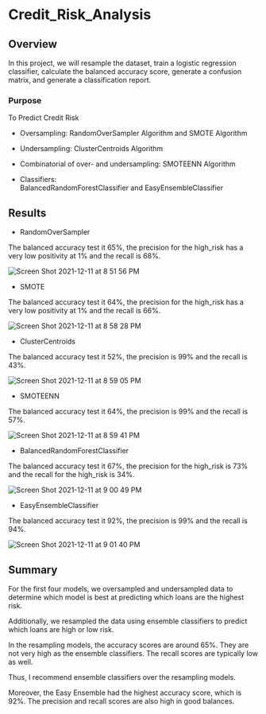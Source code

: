 # Credit_Risk_Analysis

## Overview

In this project, we will resample the dataset, train a logistic regression classifier, calculate the balanced accuracy score, generate a confusion matrix, and generate a classification report.

### Purpose

To Predict Credit Risk

- Oversampling: RandomOverSampler Algorithm and SMOTE Algorithm

- Undersampling: ClusterCentroids Algorithm

- Combinatorial of over- and undersampling: SMOTEENN Algorithm

- Classifiers: BalancedRandomForestClassifier and EasyEnsembleClassifier

## Results

- RandomOverSampler

The balanced accuracy test it 65%, the precision for the high_risk has a very low positivity at 1% and the recall is 68%.

![Screen Shot 2021-12-11 at 8 51 56 PM](https://user-images.githubusercontent.com/88747464/145697530-13f24fb9-38a2-4fc2-a499-0b69c5045d18.png)

- SMOTE

The balanced accuracy test it 64%, the precision for the high_risk has a very low positivity at 1% and the recall is 66%.

![Screen Shot 2021-12-11 at 8 58 28 PM](https://user-images.githubusercontent.com/88747464/145697567-de8245d8-5be6-44b1-bfd6-693ed6ea8c1d.png)

- ClusterCentroids

The balanced accuracy test it 52%, the precision is 99% and the recall is 43%.

![Screen Shot 2021-12-11 at 8 59 05 PM](https://user-images.githubusercontent.com/88747464/145697589-42ddc2a6-4429-4963-8bfc-addbc48c0eff.png)

- SMOTEENN

The balanced accuracy test it 64%, the precision is 99% and the recall is 57%.

![Screen Shot 2021-12-11 at 8 59 41 PM](https://user-images.githubusercontent.com/88747464/145697588-926b7456-d380-4ef3-8d22-924eacb7a86d.png)

- BalancedRandomForestClassifier

The balanced accuracy test it 67%, the precision for the high_risk is 73% and the recall for the high_risk is 34%. 

![Screen Shot 2021-12-11 at 9 00 49 PM](https://user-images.githubusercontent.com/88747464/145697628-f69efb31-6c50-45a9-989b-af6e16728dc8.png)

- EasyEnsembleClassifier

The balanced accuracy test it 92%, the precision is 99% and the recall is 94%.

![Screen Shot 2021-12-11 at 9 01 40 PM](https://user-images.githubusercontent.com/88747464/145697617-4767a5c0-d4f6-4ba6-8c68-0776cf5e9807.png)

## Summary

For the first four models, we oversampled and undersampled data to determine which model is best at predicting which loans are the highest risk. 

Additionally, we resampled the data using ensemble classifiers to predict which loans are high or low risk. 

In the resampling models, the accuracy scores are around 65%. They are not very high as the ensemble classifiers. The recall scores are typically low as well. 

Thus, I recommend ensemble classifiers over the resampling models. 

Moreover, the Easy Ensemble had the highest accuracy score, which is 92%. The precision and recall scores are also high in good balances. 
